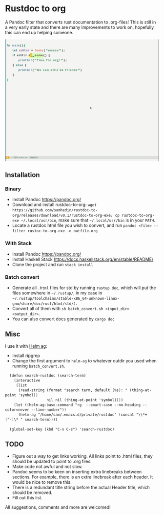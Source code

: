 # Rustdoc to org
A Pandoc filter that converts rust documentation to .org-files! This is still in a very early state and there are many improvements to work on, hopefully this can end up helping someone.

![Demo with helm ag](demo.gif)
## Installation
### Binary
* Install Pandoc https://pandoc.org/
* Download and install rustdoc-to-org: `wget https://github.com/samhedin/rustdoc-to-org/releases/download/v0.1/rustdoc-to-org-exe; cp rustdoc-to-org-exe ~/.local/usr/bin`, make sure that `~/.local/usr/bin` is in your `PATH`.
* Locate a rustdoc html file you wish to convert, and run `pandoc <file> --filter rustoc-to-org-exe -o outfile.org`

### With Stack
* Install Pandoc https://pandoc.org/
* Install Haskell Stack https://docs.haskellstack.org/en/stable/README/
* Clone the project and run `stack install`

### Batch convert
* Generate all `.html` files for std by running `rustup doc`, which will put the files somewhere in `~/.rustup/`, in my case in `~/.rustup/toolchains/stable-x86_64-unknown-linux-gnu/share/doc/rust/html/std/)`.
* Convert all of them with `sh batch_convert.sh <input_dir> <output_dir>`.
* You can also convert docs generated by `cargo doc`

## Misc
I use it with [Helm ag](https://github.com/bridgesense/emacs-helm-ag):
* Install ripgrep
* Change the first argument to `helm-ag` to whatever outdir you used when running `batch_convert.sh`.
``` emacs-lisp
  (defun search-rustdoc (search-term)
    (interactive
     (list
      (read-string (format "search term, default (%s): " (thing-at-point 'symbol))
                   nil nil (thing-at-point 'symbol))))
    (let ((helm-ag-base-command "rg  --smart-case --no-heading --color=never --line-number"))
      (helm-ag "/home/sam/.emacs.d/private/rustdoc" (concat "\\*+ [^-]\* " search-term))))

  (global-set-key (kbd "C-x C-s") 'search-rustdoc)
  ```

## TODO
* Figure out a way to get links working. All links point to .html files, they should be updated to point to .org files.
* Make code not awful and not slow.
* Pandoc seems to be keen on inserting extra linebreaks between sections. For example, there is an extra linebreak after each header. It would be nice to remove this.
* There is a redundant title string before the actual Header title, which should be removed.
* Fill out this list.

All suggestions, comments and more are welcomed!
